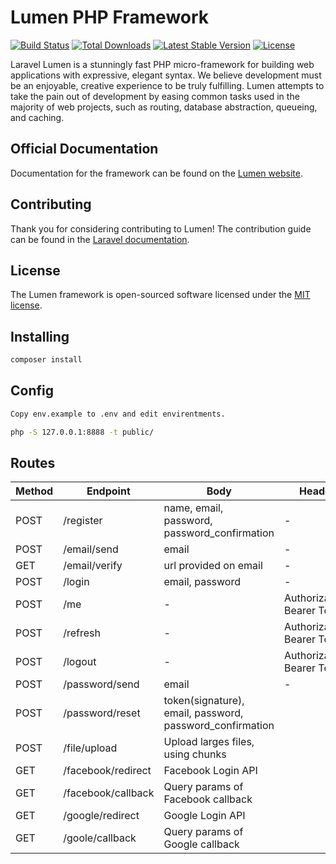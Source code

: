 # Lumen PHP Framework

[![Build Status](https://travis-ci.org/laravel/lumen-framework.svg)](https://travis-ci.org/laravel/lumen-framework)
[![Total Downloads](https://img.shields.io/packagist/dt/laravel/framework)](https://packagist.org/packages/laravel/lumen-framework)
[![Latest Stable Version](https://img.shields.io/packagist/v/laravel/framework)](https://packagist.org/packages/laravel/lumen-framework)
[![License](https://img.shields.io/packagist/l/laravel/framework)](https://packagist.org/packages/laravel/lumen-framework)

Laravel Lumen is a stunningly fast PHP micro-framework for building web applications with expressive, elegant syntax. We believe development must be an enjoyable, creative experience to be truly fulfilling. Lumen attempts to take the pain out of development by easing common tasks used in the majority of web projects, such as routing, database abstraction, queueing, and caching.

## Official Documentation

Documentation for the framework can be found on the [Lumen website](https://lumen.laravel.com/docs).

## Contributing

Thank you for considering contributing to Lumen! The contribution guide can be found in the [Laravel documentation](https://laravel.com/docs/contributions).

## License

The Lumen framework is open-sourced software licensed under the [MIT license](https://opensource.org/licenses/MIT).

## Installing
```bash
composer install
```

## Config
```bash
Copy env.example to .env and edit envirentments. 

php -S 127.0.0.1:8888 -t public/
```

## Routes
| Method | Endpoint        | Body                                                      | Header                      |
|--------|-----------------|-----------------------------------------------------------|-----------------------------|
| POST   | /register       | name, email, password, password_confirmation              | -                           |
| POST   | /email/send     | email                                                     | -                           |
| GET   | /email/verify   | url provided on email                                      | -                           |
| POST   | /login          | email, password                                           | -                           |
| POST   | /me             | -                                                         | Authorization: Bearer Token |
| POST   | /refresh        | -                                                         | Authorization: Bearer Token |
| POST   | /logout         | -                                                         | Authorization: Bearer Token |
| POST   | /password/send  | email                                                     | -                           |
| POST   | /password/reset | token(signature), email, password, password_confirmation  |                             |
| POST   | /file/upload    | Upload larges files, using chunks                         |                             |   
| GET    | /facebook/redirect | Facebook Login API                                     |                             |
| GET    | /facebook/callback | Query params of Facebook callback                      |                             |
| GET    | /google/redirect | Google Login API                                         |                             |
| GET    | /goole/callback | Query params of Google callback                           |                             |
